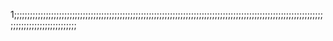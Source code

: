 1;;;;;;;;;;;;;;;;;;;;;;;;;;;;;;;;;;;;;;;;;;;;;;;;;;;;;;;;;;;;;;;;;;;;;;;;;;;;;;;;;;;;;;;;;;;;;;;;;;;;;;;;;;;;;;;;;;;;;;;;;;;;;;;;;;;;;;;;;;;;;;
